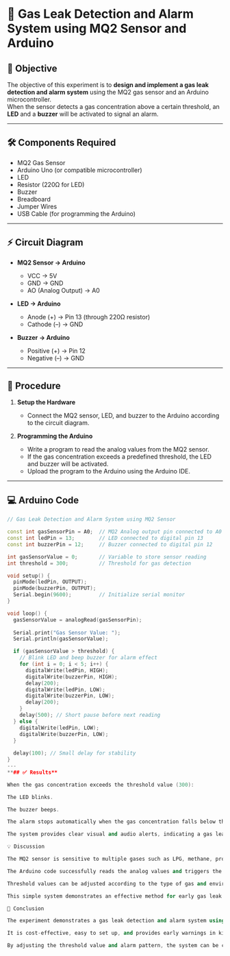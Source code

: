 # 🚨 Gas Leak Detection and Alarm System using MQ2 Sensor and Arduino

## 📌 Objective
The objective of this experiment is to **design and implement a gas leak detection and alarm system** using the MQ2 gas sensor and an Arduino microcontroller.  
When the sensor detects a gas concentration above a certain threshold, an **LED** and a **buzzer** will be activated to signal an alarm.

---

## 🛠 Components Required
- MQ2 Gas Sensor  
- Arduino Uno (or compatible microcontroller)  
- LED  
- Resistor (220Ω for LED)  
- Buzzer  
- Breadboard  
- Jumper Wires  
- USB Cable (for programming the Arduino)  

---

## ⚡ Circuit Diagram
- **MQ2 Sensor → Arduino**
  - VCC → 5V  
  - GND → GND  
  - AO (Analog Output) → A0  

- **LED → Arduino**
  - Anode (+) → Pin 13 (through 220Ω resistor)  
  - Cathode (–) → GND  

- **Buzzer → Arduino**
  - Positive (+) → Pin 12  
  - Negative (–) → GND  

---

## 📝 Procedure
1. **Setup the Hardware**  
   - Connect the MQ2 sensor, LED, and buzzer to the Arduino according to the circuit diagram.

2. **Programming the Arduino**  
   - Write a program to read the analog values from the MQ2 sensor.  
   - If the gas concentration exceeds a predefined threshold, the LED and buzzer will be activated.  
   - Upload the program to the Arduino using the Arduino IDE.

---

## 💻 Arduino Code

```cpp
// Gas Leak Detection and Alarm System using MQ2 Sensor

const int gasSensorPin = A0;  // MQ2 Analog output pin connected to A0
const int ledPin = 13;        // LED connected to digital pin 13
const int buzzerPin = 12;     // Buzzer connected to digital pin 12

int gasSensorValue = 0;       // Variable to store sensor reading
int threshold = 300;          // Threshold for gas detection

void setup() {
  pinMode(ledPin, OUTPUT);    
  pinMode(buzzerPin, OUTPUT); 
  Serial.begin(9600);         // Initialize serial monitor
}

void loop() {
  gasSensorValue = analogRead(gasSensorPin); 
  
  Serial.print("Gas Sensor Value: ");
  Serial.println(gasSensorValue);

  if (gasSensorValue > threshold) {
    // Blink LED and beep buzzer for alarm effect
    for (int i = 0; i < 5; i++) {  
      digitalWrite(ledPin, HIGH);
      digitalWrite(buzzerPin, HIGH);
      delay(200);
      digitalWrite(ledPin, LOW);
      digitalWrite(buzzerPin, LOW);
      delay(200);
    }
    delay(500); // Short pause before next reading
  } else {
    digitalWrite(ledPin, LOW);    
    digitalWrite(buzzerPin, LOW); 
  }
  
  delay(100); // Small delay for stability
}
---
**## ✅ Results**

When the gas concentration exceeds the threshold value (300):

The LED blinks.

The buzzer beeps.

The alarm stops automatically when the gas concentration falls below the threshold.

The system provides clear visual and audio alerts, indicating a gas leak effectively.

💡 Discussion

The MQ2 sensor is sensitive to multiple gases such as LPG, methane, propane, hydrogen, and smoke.

The Arduino code successfully reads the analog values and triggers the alarm when necessary.

Threshold values can be adjusted according to the type of gas and environmental conditions.

This simple system demonstrates an effective method for early gas leak detection using affordable components.

🏁 Conclusion

The experiment demonstrates a gas leak detection and alarm system using MQ2 and Arduino.

It is cost-effective, easy to set up, and provides early warnings in kitchens, laboratories, or industrial areas.

By adjusting the threshold value and alarm pattern, the system can be customized for real-world safety applications.
